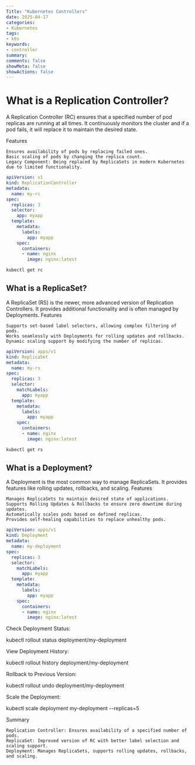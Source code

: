 ```yaml
---
Title: "Kubernetes Controllers"
date: 2025-04-17
categories:
- Kubernetes
tags:
- k8s
keywords:
- controller
summary: 
comments: false
showMeta: false
showActions: false
---
```


# What is a Replication Controller?

A Replication Controller (RC) ensures that a specified number of pod replicas are running at all times. It continuously monitors the cluster and if a pod fails, it will replace it to maintain the desired state.

Features

    Ensures availability of pods by replacing failed ones.
    Basic scaling of pods by changing the replica count.
    Legacy Component: Being replaced by ReplicaSets in modern Kubernetes due to limited functionality.

```yaml
apiVersion: v1
kind: ReplicationController
metadata:
  name: my-rc
spec:
  replicas: 3
  selector:
    app: myapp
  template:
    metadata:
      labels:
        app: myapp
    spec:
      containers:
      - name: nginx
        image: nginx:latest
```

```sh
kubectl get rc
```

## What is a ReplicaSet?

A ReplicaSet (RS) is the newer, more advanced version of Replication Controllers. It provides additional functionality and is often managed by Deployments.
Features

    Supports set-based label selectors, allowing complex filtering of pods.
    Works seamlessly with Deployments for rolling updates and rollbacks.
    Dynamic scaling support by modifying the number of replicas.

```yaml
apiVersion: apps/v1
kind: ReplicaSet
metadata:
  name: my-rs
spec:
  replicas: 3
  selector:
    matchLabels:
      app: myapp
  template:
    metadata:
      labels:
        app: myapp
    spec:
      containers:
      - name: nginx
        image: nginx:latest
```

```sh
kubectl get rs
```

## What is a Deployment?

A Deployment is the most common way to manage ReplicaSets. It provides features like rolling updates, rollbacks, and scaling.
Features

    Manages ReplicaSets to maintain desired state of applications.
    Supports Rolling Updates & Rollbacks to ensure zero downtime during updates.
    Automatically scales pods based on defined replicas.
    Provides self-healing capabilities to replace unhealthy pods.

```yaml
apiVersion: apps/v1
kind: Deployment
metadata:
  name: my-deployment
spec:
  replicas: 3
  selector:
    matchLabels:
      app: myapp
  template:
    metadata:
      labels:
        app: myapp
    spec:
      containers:
      - name: nginx
        image: nginx:latest
```

Check Deployment Status:

kubectl rollout status deployment/my-deployment

View Deployment History:

kubectl rollout history deployment/my-deployment

Rollback to Previous Version:

kubectl rollout undo deployment/my-deployment

Scale the Deployment:

kubectl scale deployment my-deployment --replicas=5


Summary

    Replication Controller: Ensures availability of a specified number of pods.
    ReplicaSet: Improved version of RC with better label selection and scaling support.
    Deployment: Manages ReplicaSets, supports rolling updates, rollbacks, and scaling.
